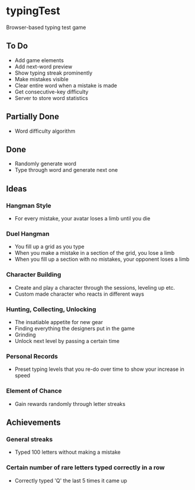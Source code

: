 typingTest
==========

Browser-based typing test game

## To Do ##
+ Add game elements
+ Add next-word preview
+ Show typing streak prominently
+ Make mistakes visible
+ Clear entire word when a mistake is made
+ Get consecutive-key difficulty
+ Server to store word statistics



## Partially Done ##
+ Word difficulty algorithm


## Done ##
+ Randomly generate word
+ Type through word and generate next one

## Ideas ##

### Hangman Style ###
+ For every mistake, your avatar loses a limb until you die

### Duel Hangman ###
+ You fill up a grid as you type
+ When you make a mistake in a section of the grid, you lose a limb
+ When you fill up a section with no mistakes, your opponent loses a limb

### Character Building ###
+ Create and play a character through the sessions, leveling up etc.
+ Custom made character who reacts in different ways

### Hunting, Collecting, Unlocking ###
+ The insatiable appetite for new gear
+ Finding everything the designers put in the game
+ Grinding
+ Unlock next level by passing a certain time

### Personal Records ###
+ Preset typing levels that you re-do over time to show your increase in speed

### Element of Chance ###
+ Gain rewards randomly through letter streaks

## Achievements ##

### General streaks ###
+ Typed 100 letters without making a mistake

### Certain number of rare letters typed correctly in a row ###
+ Correctly typed 'Q' the last 5 times it came up
